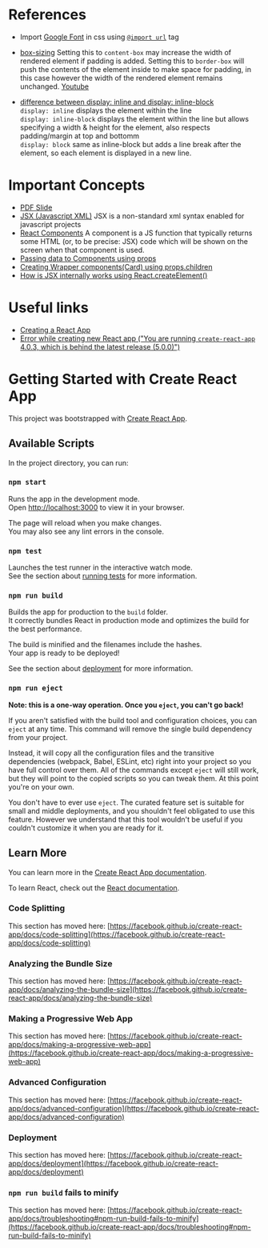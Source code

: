 # References
* Import [Google Font](https://developers.google.com/fonts/docs/css2) in css using [`@import url`](https://www.w3schools.com/cssref/pr_import_rule.php#:~:text=The%20%40import%20rule%20allows%20you,import%20to%20be%20media%2Ddependent.) tag

* [box-sizing](https://developer.mozilla.org/en-US/docs/Web/CSS/box-sizing#try_it) Setting this to `content-box` may increase the width of rendered element if padding is added. Setting this to `border-box` will push the contents of the element inside to make space for padding, in this case however the width of the rendered element remains unchanged. [Youtube](https://youtu.be/WlGQdgy-M6w)
* [difference between display: inline and display: inline-block](https://www.w3schools.com/css/css_inline-block.asp) <br/>
`display: inline` displays the element within the line <br/> 
`display: inline-block` displays the element within the line but allows specifying a width & height for the element, also respects padding/margin  at top and bottomm <br/>
`display: block` same as inline-block but adds a line break after the element, so each element is displayed in a new line.


# Important Concepts

* [PDF Slide](https://github.com/academind/react-complete-guide-code/blob/03-react-basics-working-with-components/slides/slides.pdf)
* [JSX (Javascript XML)](https://reactjs.org/docs/introducing-jsx.html) JSX is a non-standard xml syntax enabled for javascript projects
* [React Components]() A component is a JS function that typically returns some HTML (or, to be precise: JSX) code which will be shown on the screen when that component is used.
* [Passing data to Components using props](https://www.udemy.com/course/react-the-complete-guide-incl-redux/learn/lecture/25595438#overview)
* [Creating Wrapper components(Card) using props.children](https://www.udemy.com/course/react-the-complete-guide-incl-redux/learn/lecture/25595454#overview)
* [How is JSX internally works using React.createElement()](https://www.udemy.com/course/react-the-complete-guide-incl-redux/learn/lecture/25595464#overview)


# Useful links
* [Creating a React App](https://reactjs.org/docs/create-a-new-react-app.html)
* [Error while creating new React app ("You are running `create-react-app` 4.0.3, which is behind the latest release (5.0.0)")](https://stackoverflow.com/questions/70358474/error-while-creating-new-react-app-you-are-running-create-react-app-4-0-3-w/70358556#70358556)

# Getting Started with Create React App

This project was bootstrapped with [Create React App](https://github.com/facebook/create-react-app).

## Available Scripts

In the project directory, you can run:

### `npm start`

Runs the app in the development mode.\
Open [http://localhost:3000](http://localhost:3000) to view it in your browser.

The page will reload when you make changes.\
You may also see any lint errors in the console.

### `npm test`

Launches the test runner in the interactive watch mode.\
See the section about [running tests](https://facebook.github.io/create-react-app/docs/running-tests) for more information.

### `npm run build`

Builds the app for production to the `build` folder.\
It correctly bundles React in production mode and optimizes the build for the best performance.

The build is minified and the filenames include the hashes.\
Your app is ready to be deployed!

See the section about [deployment](https://facebook.github.io/create-react-app/docs/deployment) for more information.

### `npm run eject`

**Note: this is a one-way operation. Once you `eject`, you can't go back!**

If you aren't satisfied with the build tool and configuration choices, you can `eject` at any time. This command will remove the single build dependency from your project.

Instead, it will copy all the configuration files and the transitive dependencies (webpack, Babel, ESLint, etc) right into your project so you have full control over them. All of the commands except `eject` will still work, but they will point to the copied scripts so you can tweak them. At this point you're on your own.

You don't have to ever use `eject`. The curated feature set is suitable for small and middle deployments, and you shouldn't feel obligated to use this feature. However we understand that this tool wouldn't be useful if you couldn't customize it when you are ready for it.

## Learn More

You can learn more in the [Create React App documentation](https://facebook.github.io/create-react-app/docs/getting-started).

To learn React, check out the [React documentation](https://reactjs.org/).

### Code Splitting

This section has moved here: [https://facebook.github.io/create-react-app/docs/code-splitting](https://facebook.github.io/create-react-app/docs/code-splitting)

### Analyzing the Bundle Size

This section has moved here: [https://facebook.github.io/create-react-app/docs/analyzing-the-bundle-size](https://facebook.github.io/create-react-app/docs/analyzing-the-bundle-size)

### Making a Progressive Web App

This section has moved here: [https://facebook.github.io/create-react-app/docs/making-a-progressive-web-app](https://facebook.github.io/create-react-app/docs/making-a-progressive-web-app)

### Advanced Configuration

This section has moved here: [https://facebook.github.io/create-react-app/docs/advanced-configuration](https://facebook.github.io/create-react-app/docs/advanced-configuration)

### Deployment

This section has moved here: [https://facebook.github.io/create-react-app/docs/deployment](https://facebook.github.io/create-react-app/docs/deployment)

### `npm run build` fails to minify

This section has moved here: [https://facebook.github.io/create-react-app/docs/troubleshooting#npm-run-build-fails-to-minify](https://facebook.github.io/create-react-app/docs/troubleshooting#npm-run-build-fails-to-minify)

